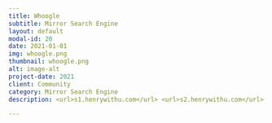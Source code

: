 ```yaml
---
title: Whoogle
subtitle: Mirror Search Engine
layout: default
modal-id: 20
date: 2021-01-01
img: whoogle.png
thumbnail: whoogle.png
alt: image-alt
project-date: 2021
client: Community
category: Mirror Search Engine
description: <url>s1.henrywithu.com</url> <url>s2.henrywithu.com</url> A self-hosted, ad-free, privacy-respecting metasearch engine.

---
```

